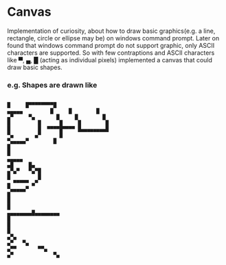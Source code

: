 # Canvas
Implementation of curiosity, about how to draw basic graphics(e.g. a line, rectangle, circle or ellipse may be) on windows command prompt.
Later on found that windows command prompt do not support graphic, only ASCII characters are supported. So with few contraptions and ASCII characters like ▀, ▄, █ (acting as individual pixels) implemented a canvas that could draw basic shapes.

### e.g. Shapes are drawn like 
                                                                                                                                                                                                  █     █▀▀▀▀▀▀▀▀█                                                                                                                                            ▄▄▄▄▄         █     █        █                                                                                                                                          ▄▀     ▀▄       █     █        █                                                                                                                                         █         █      █     █        █                                                                                                                                         █         █  ▀▀▀▀█▀▀▀▀ █▄▄▄▄▄▄▄▄█                                                                                                                                         ▀▄       ▄▀      █                                                                                                                                                          ▀▄▄▄▄▄▀        █                                                                                                                                                                         █                                                                                                                                                                         █                                                                                                                                                                                                                                                                                                                                                                                                                                                                                                                            ▄▄▄▄▄                                                                                                                                                                   ▄█     █▄                                                                                                                                                                ▄▀▄▀   ▀▄▀█                                                                                                                                                               █         █                                                                                                                                                                ▄ ▀▀▀▀▀ ▄▀                                                                                                                                                                 ▀▄▄▄▄▄▀                                                                                                                                                                      █                                                                                                                                                                         █                                                                                                                                                                         █                                                                                                                                                                 ▄▄▄▄▄▄▄▄█▄▄▄▄▄▄▄▄                                                                                                                                                                 █                                                                                                                                                                         █                                                                                                                                                                         █                                                                                                                                                                        ▄▀▄                                                                                                                                                                     ▄▀   ▀▄                                                                                                                                                                ▄▀▀       ▀▀▄                                                                                                                                                           ▄▀             ▀▄                                                                                                                                                                                                                      